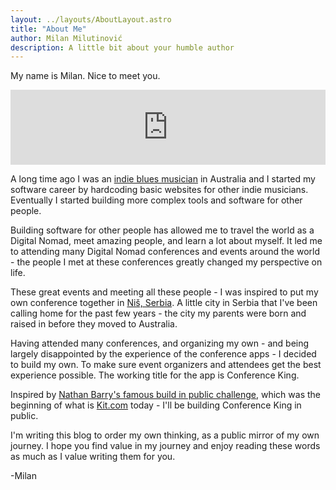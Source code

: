 ```yaml
---
layout: ../layouts/AboutLayout.astro
title: "About Me"
author: Milan Milutinović
description: A little bit about your humble author
---
```


My name is Milan. Nice to meet you. 

<iframe style="border: 0; width: 100%; height: 120px;" src="https://bandcamp.com/EmbeddedPlayer/album=191490515/size=large/bgcol=ffffff/linkcol=0687f5/tracklist=false/artwork=small/transparent=true/" seamless><a href="https://thenewsavages.bandcamp.com/album/in-my-time-of-dyin">In My Time of Dyin&#39; by The New Savages</a></iframe>

A long time ago I was an <a href="https://www.youtube.com/watch?v=hv7BS9yV2Rg" target="_blank">indie blues musician</a> in Australia and I started my software career by hardcoding basic websites for other indie musicians. Eventually I started building more complex tools and software for other people.

Building software for other people has allowed me to travel the world as a Digital Nomad, meet amazing people, and learn a lot about myself. It led me to attending many Digital Nomad conferences and events around the world - the people I met at these conferences greatly changed my perspective on life. 

These great events and meeting all these people - I was inspired to put my own conference together in <a href="https://www.nisnomadweek.com/" target="_blank">Niš, Serbia</a>. A little city in Serbia that I've been calling home for the past few years - the city my parents were born and raised in before they moved to Australia.

Having attended many conferences, and organizing my own - and being largely disappointed by the experience of the conference apps - I decided to build my own. To make sure event organizers and attendees get the best experience possible. The working title for the app is Conference King.

Inspired by <a href="https://nathanbarry.com/starting-web-app-challenge/" target="_blank">Nathan Barry's famous build in public challenge</a>, which was the beginning of what is <a href="https://kit.com/" target="_blank">Kit.com</a> today - I'll be building Conference King in public.

I'm writing this blog to order my own thinking, as a public mirror of my own journey. I hope you find value in my journey and enjoy reading these words as much as I value writing them for you.

-Milan